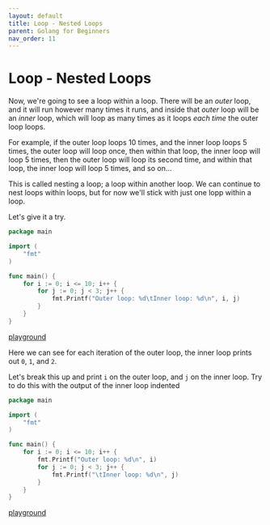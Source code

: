```yaml
---
layout: default
title: Loop - Nested Loops  
parent: Golang for Beginners
nav_order: 11
---
```


#  Loop - Nested Loops  
  
Now, we're going to see a loop within a loop. There will be an _outer_ loop, and it will run however many times it runs, and inside that _outer_ loop will be an _inner_ loop, which will loop as many times as it loops _each time_ the outer loop loops.  
  
For example, if the outer loop loops 10 times, and the inner loop loops 5 times, the outer loop will loop once, then within that loop, the inner loop will loop 5 times, then the outer loop will loop its second time, and within that loop, the inner loop will loop 5 times, and so on...  
  
This is called nesting a loop; a loop within another loop. We can continue to nest loops within loops, but for now we'll stick with just one lopp within a loop.  
  
Let's give it a try.

```go
package main

import (
	"fmt"
)

func main() {
	for i := 0; i <= 10; i++ {
		for j := 0; j < 3; j++ {
			fmt.Printf("Outer loop: %d\tInner loop: %d\n", i, j)
		}
	}
}
```

[playground](https://play.golang.org/p/o0YaoYYAC8)  
  
Here we can see for each iteration of the outer loop, the inner loop prints out `0`, `1`, and `2`.   
  
Let's break this up and print `i` on the outer loop, and `j` on the inner loop. Try to do this with the output of the inner loop indented
  
```go
package main

import (
	"fmt"
)

func main() {
	for i := 0; i <= 10; i++ {
		fmt.Printf("Outer loop: %d\n", i)
		for j := 0; j < 3; j++ {
			fmt.Printf("\tInner loop: %d\n", j)
		}
	}
}

```
[playground](https://play.golang.org/p/0Gd_NAXNyB)
